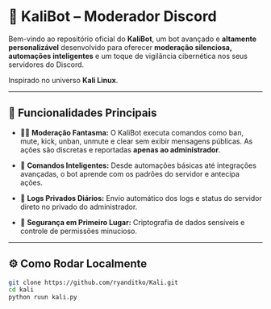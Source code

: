 # 🤖 KaliBot – Moderador Discord

Bem-vindo ao repositório oficial do **KaliBot**, um bot avançado e **altamente personalizável** desenvolvido para oferecer **moderação silenciosa, automações inteligentes** e um toque de vigilância cibernética nos seus servidores do Discord.

Inspirado no universo **Kali Linux**. 

---

## 🧩 Funcionalidades Principais

- 🕵️‍♂️ **Moderação Fantasma:** O KaliBot executa comandos como ban, mute, kick, unban, unmute e clear sem exibir mensagens públicas. As ações são discretas e reportadas **apenas ao administrador**.

- 🧠 **Comandos Inteligentes:** Desde automações básicas até integrações avançadas, o bot aprende com os padrões do servidor e antecipa ações.

- 📝 **Logs Privados Diários:** Envio automático dos logs e status do servidor direto no privado do administrador.

- 🔐 **Segurança em Primeiro Lugar:** Criptografia de dados sensíveis e controle de permissões minucioso.

---

## ⚙️ Como Rodar Localmente

```bash
git clone https://github.com/ryanditko/Kali.git
cd kali
python ruun kali.py
